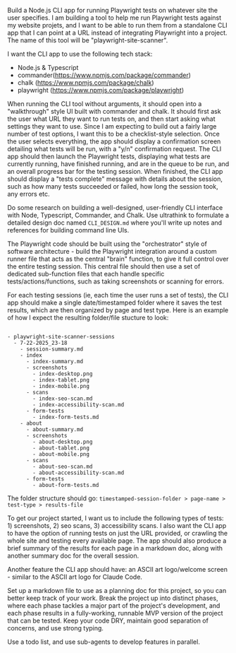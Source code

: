 Build a Node.js CLI app for running Playwright tests on whatever site the user specifies. I am building a tool to help me run Playwright tests against my website projets, and I want to be able to run them from a standalone CLI app that I can point at a URL instead of integrating Playwright into a project. The name of this tool will be "playwright-site-scanner".

I want the CLI app to use the following tech stack:
- Node.js & Typescript
- commander(https://www.npmjs.com/package/commander)
- chalk (https://www.npmjs.com/package/chalk)
- playwright (https://www.npmjs.com/package/playwright)

When running the CLI tool without arguments, it should open into a "walkthrough" style UI built with commander and chalk. It should first ask the user what URL they want to run tests on, and then start asking what settings they want to use. Since I am expecting to build out a fairly large number of test options, I want this to be a checklist-style selection. Once the user selects everything, the app should display a confirmation screen detailing what tests will be run, with a "y/n" confirmation request. The CLI app should then launch the Playwright tests, displaying what tests are currently running, have finished running, and are in the queue to be run, and an overall progress bar for the testing session. When finished, the CLI app should display a "tests complete" message with details about the session, such as how many tests succeeded or failed, how long the session took, any errors etc.

Do some research on building a well-designed, user-friendly CLI interface with Node, Typescript, Commander, and Chalk. Use ultrathink to formulate a detailed design doc named `CLI_DESIGN.md` where you'll write up notes and references for building command line UIs.

The Playwright code should be built using the "orchestrator" style of software architecture - build the Playwright integration around a custom runner file that acts as the central "brain" function, to give it full control over the entire testing session. This central file should then use a set of dedicated sub-function files that each handle specific tests/actions/functions, such as taking screenshots or scanning for errors.

For each testing sessions (ie, each time the user runs a set of tests), the CLI app should make a single date/timestamped folder where it saves the test results, which are then organized by page and test type. Here is an example of how I expect the resulting folder/file stucture to look:

```

- playwright-site-scanner-sessions
  - 7-22-2025_23-18
    - session-summary.md
    - index
      - index-summary.md
      - screenshots
        - index-desktop.png
        - index-tablet.png
        - index-mobile.png
      - scans
        - index-seo-scan.md
        - index-accessibility-scan.md
      - form-tests
        - index-form-tests.md
    - about
      - about-summary.md
      - screenshots
        - about-desktop.png
        - about-tablet.png
        - about-mobile.png
      - scans
        - about-seo-scan.md
        - about-accessibility-scan.md
      - form-tests
        - about-form-tests.md
```
The folder structure should go: `timestamped-session-folder > page-name > test-type > results-file`

To get our project started, I want us to include the following types of tests: 1) screenshots, 2) seo scans, 3) accessibility scans. I also want the CLI app to have the option of running tests on just the URL provided, or crawling the whole site and testing every available page. The app should also produce a brief summary of the results for each page in a markdown doc, along with another summary doc for the overall session.

Another feature the CLI app should have: an ASCII art logo/welcome screen - similar to the ASCII art logo for Claude Code.

Set up a markdown file to use as a planning doc for this project, so you can better keep track of your work. Break the project up into distinct phases, where each phase tackles a major part of the project's development, and each phase results in a fully-working, runnable MVP version of the project that can be tested. Keep your code DRY, maintain good separation of concerns, and use strong typing.

Use a todo list, and use sub-agents to develop features in parallel.